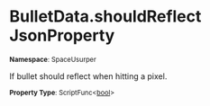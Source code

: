 # BulletData.shouldReflect JsonProperty

<small>**Namespace**: SpaceUsurper</small>

If bullet should reflect when hitting a pixel.

<small>**Property Type**: ScriptFunc&lt;[bool](https://docs.microsoft.com/en-us/dotnet/api/system.boolean?view=netframework-4.5)&gt;</small>

